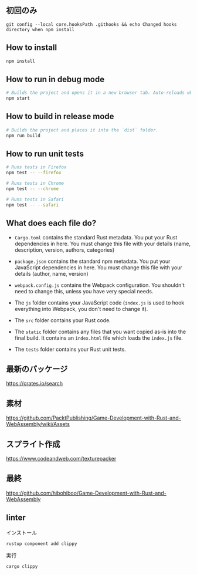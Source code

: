 ## 初回のみ

```
git config --local core.hooksPath .githooks && echo Changed hooks directory when npm install
```


## How to install

```sh
npm install
```

## How to run in debug mode

```sh
# Builds the project and opens it in a new browser tab. Auto-reloads when the project changes.
npm start
```

## How to build in release mode

```sh
# Builds the project and places it into the `dist` folder.
npm run build
```

## How to run unit tests

```sh
# Runs tests in Firefox
npm test -- --firefox

# Runs tests in Chrome
npm test -- --chrome

# Runs tests in Safari
npm test -- --safari
```

## What does each file do?

* `Cargo.toml` contains the standard Rust metadata. You put your Rust dependencies in here. You must change this file with your details (name, description, version, authors, categories)

* `package.json` contains the standard npm metadata. You put your JavaScript dependencies in here. You must change this file with your details (author, name, version)

* `webpack.config.js` contains the Webpack configuration. You shouldn't need to change this, unless you have very special needs.

* The `js` folder contains your JavaScript code (`index.js` is used to hook everything into Webpack, you don't need to change it).

* The `src` folder contains your Rust code.

* The `static` folder contains any files that you want copied as-is into the final build. It contains an `index.html` file which loads the `index.js` file.

* The `tests` folder contains your Rust unit tests.

## 最新のパッケージ
https://crates.io/search

## 素材

https://github.com/PacktPublishing/Game-Development-with-Rust-and-WebAssembly/wiki/Assets

## スプライト作成
https://www.codeandweb.com/texturepacker

## 最終
https://github.com/hibohiboo/Game-Development-with-Rust-and-WebAssembly

## linter

インストール
```
rustup component add clippy
```

実行

```
cargo clippy
```

